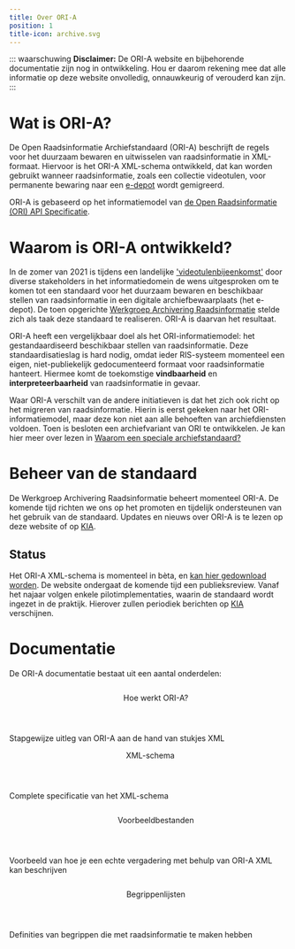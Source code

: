 ```yaml
---
title: Over ORI-A
position: 1
title-icon: archive.svg
---
```


::: waarschuwing
**Disclaimer:** De ORI-A website en bijbehorende documentatie zijn nog in ontwikkeling. Hou er daarom rekening mee dat alle informatie op deze website onvolledig, onnauwkeurig of verouderd kan zijn.
:::

# Wat is ORI-A?

De Open Raadsinformatie Archiefstandaard (ORI-A) beschrijft de regels voor het duurzaam bewaren en uitwisselen van raadsinformatie in XML-formaat. Hiervoor is het ORI-A XML-schema ontwikkeld, dat kan worden gebruikt wanneer raadsinformatie, zoals een collectie videotulen, voor permanente bewaring naar een [e-depot](https://www.nationaalarchief.nl/archiveren/kennisbank/wat-is-een-e-depot) wordt gemigreerd. 

ORI-A is gebaseerd op het informatiemodel van [de Open Raadsinformatie (ORI) API Specificatie](https://github.com/VNG-Realisatie/ODS-Open-Raadsinformatie).

# Waarom is ORI-A ontwikkeld?

In de zomer van 2021 is tijdens een landelijke ['videotulenbijeenkomst'](https://kiacommunity.nl/thoughts/11904) door diverse stakeholders in het informatiedomein de wens uitgesproken om te komen tot een standaard voor het duurzaam bewaren en beschikbaar stellen van raadsinformatie in een digitale archiefbewaarplaats (het e-depot). De toen opgerichte [Werkgroep Archivering Raadsinformatie](colofon) stelde zich als taak deze standaard te realiseren. ORI-A is daarvan het resultaat.

ORI-A heeft een vergelijkbaar doel als het ORI-informatiemodel: het gestandaardiseerd beschikbaar stellen van raadsinformatie. Deze standaardisatieslag is hard nodig, omdat ieder RIS-systeem momenteel een eigen, niet-publiekelijk gedocumenteerd formaat voor raadsinformatie hanteert. Hiermee komt de toekomstige **vindbaarheid** en **interpreteerbaarheid** van raadsinformatie in gevaar.

Waar ORI-A verschilt van de andere initiatieven is dat het zich ook richt op het migreren van raadsinformatie. Hierin is eerst gekeken naar het ORI-informatiemodel, maar deze kon niet aan alle behoeften van archiefdiensten voldoen. Toen is besloten een archiefvariant van ORI te ontwikkelen. Je kan hier meer over lezen in [Waarom een speciale archiefstandaard?](faq)

# Beheer van de standaard
De Werkgroep Archivering Raadsinformatie beheert momenteel ORI-A. De komende tijd richten we ons op het promoten en tijdelijk ondersteunen van het gebruik van de standaard. Updates en nieuws over ORI-A is te lezen op deze website of op [KIA](https://kiacommunity.nl/groups/86-videotulen/welcome).

## Status

Het ORI-A XML-schema is momenteel in bèta, en [kan hier gedownload worden](https://github.com/Regionaal-Archief-Rivierenland/ORI-XSD/releases). De website ondergaat de komende tijd een publieksreview. Vanaf het najaar volgen enkele pilotimplementaties, waarin de standaard wordt ingezet in de praktijk. Hierover zullen periodiek berichten op [KIA](https://kiacommunity.nl/welcome) verschijnen.


# Documentatie

De ORI-A documentatie bestaat uit een aantal onderdelen:

<div class="cardgrid">
    <article class="card">
    <header>
    <svg width=27 height=27>
       <use xlink:href="boek.svg"/>
    </svg>Hoe werkt ORI-A?</header>
    <p>Stapgewijze uitleg van ORI-A aan de hand van stukjes XML</p>
    </article>
    <article class="card">
    <header><span style='margin-right: 0.5em'></></span>XML-schema</header>
    <p>Complete specificatie van het XML-schema</p>
    </article>
    <article class="card">
    <header>
    <svg width=27 height=27>
       <use xlink:href="download.svg"/>
    </svg>Voorbeeldbestanden</header>
    <p>Voorbeeld van hoe je een echte vergadering met behulp van ORI-A XML kan beschrijven</p>
    </article>
    <article class="card">
    <header>
    <svg width=27 height=27>
       <use xlink:href="lijst.svg"/>
    </svg>Begrippenlijsten</header>
    <p>Definities van begrippen die met raadsinformatie te maken hebben</p>
    </article>
</div>
